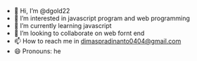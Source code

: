 - 👋 Hi, I’m @dgold22
- 👀 I’m interested in javascript program and web programming
- 🌱 I’m currently learning javascript
- 💞️ I’m looking to collaborate on web fornt end 
- 📫 How to reach me in dimaspradinanto0404@gmail.com
- 😄 Pronouns: he

<!---
dgold22/dgold22 is a ✨ special ✨ repository because its `README.md` (this file) appears on your GitHub profile.
You can click the Preview link to take a look at your changes.
--->

